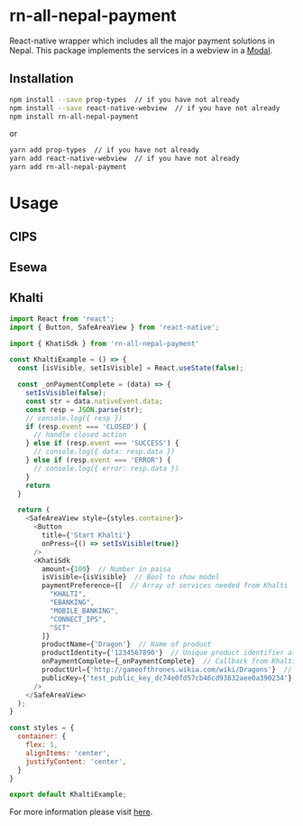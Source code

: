 # rn-all-nepal-payment
React-native wrapper which includes all the major payment solutions in Nepal. This package implements the services in a webview in a [Modal](https://github.com/react-native-webview/react-native-webview).

## Installation
```sh
npm install --save prop-types  // if you have not already
npm install --save react-native-webview  // if you have not already
npm install rn-all-nepal-payment
```
or
```sh
yarn add prop-types  // if you have not already
yarn add react-native-webview  // if you have not already
yarn add rn-all-nepal-payment
```

# Usage
## CIPS

## Esewa


## Khalti
```js
import React from 'react';
import { Button, SafeAreaView } from 'react-native';

import { KhatiSdk } from 'rn-all-nepal-payment'

const KhaltiExample = () => {
  const [isVisible, setIsVisible] = React.useState(false);

  const _onPaymentComplete = (data) => {
    setIsVisible(false);
    const str = data.nativeEvent.data;
    const resp = JSON.parse(str);
    // console.log({ resp })
    if (resp.event === 'CLOSED') {
      // handle closed action
    } else if (resp.event === 'SUCCESS') {
      // console.log({ data: resp.data })
    } else if (resp.event === 'ERROR') {
      // console.log({ error: resp.data })
    }
    return
  }

  return (
    <SafeAreaView style={styles.container}>
      <Button
        title={'Start Khalti'}
        onPress={() => setIsVisible(true)}
      />
      <KhatiSdk
        amount={100}  // Number in paisa
        isVisible={isVisible}  // Bool to show model
        paymentPreference={[  // Array of services needed from Khalti
          "KHALTI",
          "EBANKING",
          "MOBILE_BANKING",
          "CONNECT_IPS",
          "SCT"
        ]}
        productName={'Dragon'}  // Name of product
        productIdentity={'1234567890'}  // Unique product identifier at merchant
        onPaymentComplete={_onPaymentComplete}  // Callback from Khalti Web Sdk
        productUrl={'http://gameofthrones.wikia.com/wiki/Dragons'}  // Url of product
        publicKey={'test_public_key_dc74e0fd57cb46cd93832aee0a390234'}  // Test or live public key which identifies the merchant
      />
    </SafeAreaView>
  );
}

const styles = {
  container: {
    flex: 1,
    alignItems: 'center',
    justifyContent: 'center',
  }
}

export default KhaltiExample;

```

For more information please visit [here](https://docs.khalti.com/checkout/web/).

